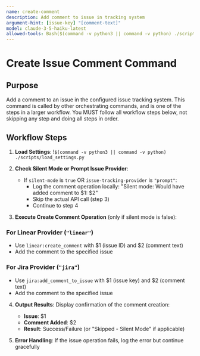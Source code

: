 ```yaml
---
name: create-comment
description: Add comment to issue in tracking system
argument-hint: [issue-key] "[comment-text]"
model: claude-3-5-haiku-latest
allowed-tools: Bash($(command -v python3 || command -v python) ./scripts/load_settings.py)
---
```


# Create Issue Comment Command

## Purpose

Add a comment to an issue in the configured issue tracking system.
This command is called by other orchestrating commands, and is one of the steps in a larger workflow.
You MUST follow all workflow steps below, not skipping any step and doing all steps in order.

## Workflow Steps

1. **Load Settings**:
   !`$(command -v python3 || command -v python) ./scripts/load_settings.py`

2. **Check Silent Mode or Prompt Issue Provider**:
   - If `silent-mode` is `true` OR `issue-tracking-provider` is `"prompt"`:
     - Log the comment operation locally: "Silent mode: Would have added comment to $1: $2"
     - Skip the actual API call (step 3)
     - Continue to step 4

3. **Execute Create Comment Operation** (only if silent mode is false):

### For Linear Provider (`"linear"`)
- Use `linear:create_comment` with $1 (issue ID) and $2 (comment text)
- Add the comment to the specified issue

### For Jira Provider (`"jira"`)
- Use `jira:add_comment_to_issue` with $1 (issue key) and $2 (comment text)
- Add the comment to the specified issue

4. **Output Results**: Display confirmation of the comment creation:
   - **Issue**: $1
   - **Comment Added**: $2
   - **Result**: Success/Failure (or "Skipped - Silent Mode" if applicable)

5. **Error Handling**: If the issue operation fails, log the error but continue gracefully
